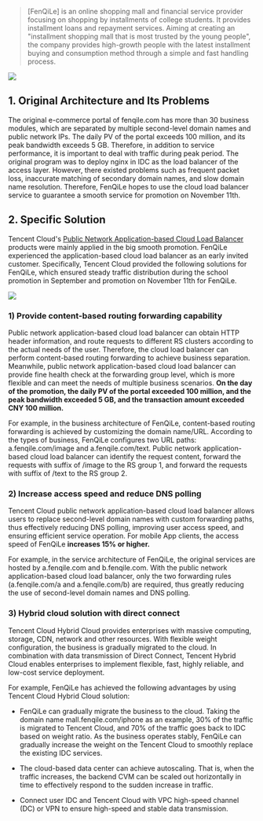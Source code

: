 
> [FenQiLe] is an online shopping mall and financial service provider focusing on shopping by installments of college students. It provides installment loans and repayment services. Aiming at creating an "installment shopping mall that is most trusted by the young people", the company provides high-growth people with the latest installment buying and consumption method through a simple and fast handling process.

![](//mc.qcloudimg.com/static/img/5607fd04d0d9592131f8d72b759b5c75/image.png)
 
## 1. Original Architecture and Its Problems

The original e-commerce portal of fenqile.com has more than 30 business modules, which are separated by multiple second-level domain names and public network IPs. The daily PV of the portal exceeds 100 million, and its peak bandwidth exceeds 5 GB. Therefore, in addition to service performance, it is important to deal with traffic during peak period. The original program was to deploy nginx in IDC as the load balancer of the access layer. However, there existed problems such as frequent packet loss, inaccurate matching of secondary domain names, and slow domain name resolution. Therefore, FenQiLe hopes to use the cloud load balancer service to guarantee a smooth service for promotion on November 11th.

## 2. Specific Solution

Tencent Cloud's [Public Network Application-based Cloud Load Balancer](https://cloud.tencent.com/product/clb.html) products were mainly applied in the big smooth promotion. FenQiLe experienced the application-based cloud load balancer as an early invited customer. Specifically, Tencent Cloud provided the following solutions for FenQiLe, which ensured steady traffic distribution during the school promotion in September and promotion on November 11th for FenQiLe.

![](//mc.qcloudimg.com/static/img/a2239aeb6f3373b779ba1b5b19d617d5/image.png)
 
### 1)	Provide content-based routing forwarding capability

Public network application-based cloud load balancer can obtain HTTP header information, and route requests to different RS clusters according to the actual needs of the user. Therefore, the cloud load balancer can perform content-based routing forwarding to achieve business separation. Meanwhile, public network application-based cloud load balancer can provide fine health check at the forwarding group level, which is more flexible and can meet the needs of multiple business scenarios. **On the day of the promotion, the daily PV of the portal exceeded 100 million, and the peak bandwidth exceeded 5 GB, and the transaction amount exceeded CNY 100 million.**

For example, in the business architecture of FenQiLe, content-based routing forwarding is achieved by customizing the domain name/URL. According to the types of business, FenQiLe configures two URL paths: a.fenqile.com/image and a.fenqile.com/text. Public network application-based cloud load balancer can identify the request content, forward the requests with suffix of /image to the RS group 1, and forward the requests with suffix of /text to the RS group 2.

### 2)	Increase access speed and reduce DNS polling

Tencent Cloud public network application-based cloud load balancer allows users to replace second-level domain names with custom forwarding paths, thus effectively reducing DNS polling, improving user access speed, and ensuring efficient service operation. For mobile App clients, the access speed of FenQiLe **increases 15% or higher.**

For example, in the service architecture of FenQiLe, the original services are hosted by a.fenqile.com and b.fenqile.com. With the public network application-based cloud load balancer, only the two forwarding rules (a.fenqile.com/a and a.fenqile.com/b) are required, thus greatly reducing the use of second-level domain names and DNS polling.

### 3)	Hybrid cloud solution with direct connect

Tencent Cloud Hybrid Cloud provides enterprises with massive computing, storage, CDN, network and other resources. With flexible weight configuration, the business is gradually migrated to the cloud. In combination with data transmission of Direct Connect, Tencent Hybrid Cloud enables enterprises to implement flexible, fast, highly reliable, and low-cost service deployment.

For example, FenQiLe has achieved the following advantages by using Tencent Cloud Hybrid Cloud solution:

- FenQiLe can gradually migrate the business to the cloud. Taking the domain name mall.fenqile.com/iphone as an example, 30% of the traffic is migrated to Tencent Cloud, and 70% of the traffic goes back to IDC based on weight ratio. As the business operates stably, FenQiLe can gradually increase the weight on the Tencent Cloud to smoothly replace the existing IDC services.

- The cloud-based data center can achieve autoscaling. That is, when the traffic increases, the backend CVM can be scaled out horizontally in time to effectively respond to the sudden increase in traffic.

- Connect user IDC and Tencent Cloud with VPC high-speed channel (DC) or VPN to ensure high-speed and stable data transmission.

